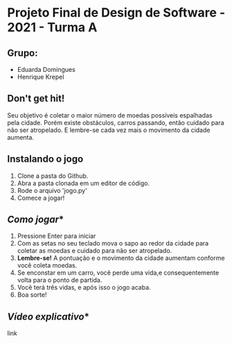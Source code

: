 # **Projeto Final de Design de Software - 2021 - Turma A**

## **Grupo**:
- Eduarda Domingues
- Henrique Krepel

## **Don't get hit!**
Seu objetivo é coletar o maior número de moedas possíveis espalhadas pela cidade. Porém existe obstáculos, carros passando, então cuidado para não ser atropelado. E lembre-se cada vez mais o movimento da cidade aumenta. 

## **Instalando o jogo**
1. Clone a pasta do Github.
2. Abra a pasta clonada em um editor de código.
3. Rode o arquivo 'jogo.py'
4. Comece a jogar!

## *Como jogar**
1. Pressione Enter para iniciar
2. Com as setas no seu teclado mova o sapo ao redor da cidade para coletar as moedas e cuidado para não ser atropelado. 
3. **Lembre-se!** A pontuação e o movimento da cidade aumentam conforme você coleta moedas. 
4. Se enconstar em um carro, você perde uma vida,e consequentemente volta para o ponto de partida.
5. Você terá três vidas, e após isso o jogo acaba.  
6. Boa sorte!

## *Vídeo explicativo**
link
